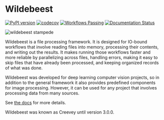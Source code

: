 # Wildebeest

[![PyPI version](https://badge.fury.io/py/wildebeest.svg)](https://badge.fury.io/py/wildebeest)
[![codecov](https://codecov.io/gh/ShopRunner/wildebeest/branch/main/graph/badge.svg)](https://codecov.io/gh/ShopRunner/wildebeest)
[![Workflows Passing](https://github.com/ShopRunner/wildebeest/workflows/Python%20package/badge.svg)](https://github.com/ShopRunner/wildebeest/actions/workflows/prod.yaml)
[![Documentation Status](https://readthedocs.org/projects/wildebeest-library/badge/?version=latest)](https://wildebeest-library.readthedocs.io/en/latest/?badge=latest)

![wildebeest stampede](https://github.com/ShopRunner/wildebeest/raw/main/docs/images/wildebeest_stampede.jpg)

Wildebeest is a file processing framework. It is designed for IO-bound workflows that involve reading files into memory, processing their contents, and writing out the results. It makes running those workflows faster and more reliable by parallelizing across files, handling errors, making it easy to skip files that have already been processed, and keeping organized records of what was done.

Wildebeest was developed for deep learning computer vision projects, so in addition to the general framework it also provides predefined components for image processing. However, it can be used for any project that involves processing data from many sources.

See [the docs](https://wildebeest-library.readthedocs.io/en/latest/) for more details.

Wildebeest was known as Creevey until version 3.0.0.
